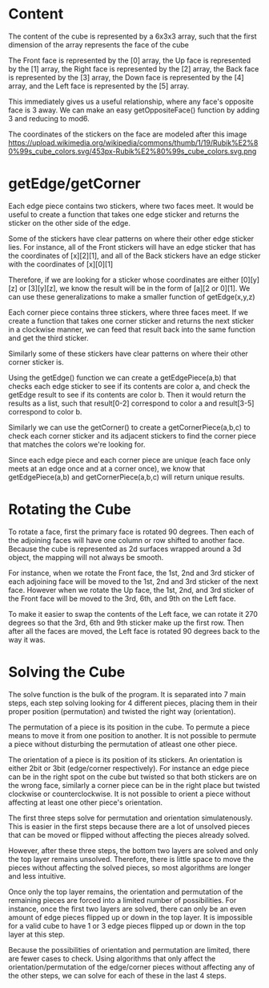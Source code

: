 # Content
The content of the cube is represented by a 6x3x3 array, such that the first dimension of the array represents the face of the cube

The Front face is represented by the [0] array, the Up face is represented by the [1] array, the Right face is represented by the [2] array, the Back face is represented by the [3] array, the Down face is represented by the [4] array, and the Left face is represented by the [5] array.

This immediately gives us a useful relationship, where any face's opposite face is 3 away. We can make an easy getOppositeFace() function by adding 3 and reducing to mod6.

The coordinates of the stickers on the face are modeled after this image https://upload.wikimedia.org/wikipedia/commons/thumb/1/19/Rubik%E2%80%99s_cube_colors.svg/453px-Rubik%E2%80%99s_cube_colors.svg.png

# getEdge/getCorner
Each edge piece contains two stickers, where two faces meet. It would be useful to create a function that takes one edge sticker and returns the sticker on the other side of the edge.

Some of the stickers have clear patterns on where their other edge sticker lies. For instance, all of the Front stickers will have an edge sticker that has the coordinates of [x][2][1], and all of the Back stickers have an edge sticker with the coordinates of [x][0][1]

Therefore, if we are looking for a sticker whose coordinates are either [0][y][z] or [3][y][z], we know the result will be in the form of [a][2 or 0][1]. We can use these generalizations to make a smaller function of getEdge(x,y,z)


Each corner piece contains three stickers, where three faces meet. If we create a function that takes one corner sticker and returns the next sticker in a clockwise manner, we can feed that result back into the same function and get the third sticker.

Similarly some of these stickers have clear patterns on where their other corner sticker is.



Using the getEdge() function we can create a getEdgePiece(a,b) that checks each edge sticker to see if its contents are color a, and check the getEdge result to see if its contents are color b. Then it would return the results as a list, such that result[0-2] correspond to color a and result[3-5] correspond to color b.

Similarly we can use the getCorner() to create a getCornerPiece(a,b,c) to check each corner sticker and its adjacent stickers to find the corner piece that matches the colors we're looking for.

Since each edge piece and each corner piece are unique (each face only meets at an edge once and at a corner once), we know that getEdgePiece(a,b) and getCornerPiece(a,b,c) will return unique results.

# Rotating the Cube
To rotate a face, first the primary face is rotated 90 degrees. Then each of the adjoining faces will have one column or row shifted to another face. Because the cube is represented as 2d surfaces wrapped around a 3d object, the mapping will not always be smooth.

For instance, when we rotate the Front face, the 1st, 2nd and 3rd sticker of each adjoining face will be moved to the 1st, 2nd and 3rd sticker of the next face. However when we rotate the Up face, the 1st, 2nd, and 3rd sticker of the Front face will be moved to the 3rd, 6th, and 9th on the Left face.

To make it easier to swap the contents of the Left face, we can rotate it 270 degrees so that the 3rd, 6th and 9th sticker make up the first row. Then after all the faces are moved, the Left face is rotated 90 degrees back to the way it was.

# Solving the Cube
The solve function is the bulk of the program. It is separated into 7 main steps, each step solving looking for 4 different pieces, placing them in their proper position (permutation) and twisted the right way (orientation).

The permutation of a piece is its position in the cube. To permute a piece means to move it from one position to another. It is not possible to permute a piece without disturbing the permutation of atleast one other piece.

The orientation of a piece is its position of its stickers. An orientation is either 2bit or 3bit (edge/corner respectively). For instance an edge piece can be in the right spot on the cube but twisted so that both stickers are on the wrong face, similarly a corner piece can be in the right place but twisted clockwise or counterclockwise. It is not possible to orient a piece without affecting at least one other piece's orientation.

The first three steps solve for permutation and orientation simulatenously. This is easier in the first steps because there are a lot of unsolved pieces that can be moved or flipped without affecting the pieces already solved.

However, after these three steps, the bottom two layers are solved and only the top layer remains unsolved. Therefore, there is little space to move the pieces without affecting the solved pieces, so most algorithms are longer and less intuitive.

Once only the top layer remains, the orientation and permutation of the remaining pieces are forced into a limited number of possibilities. For instance, once the first two layers are solved, there can only be an even amount of edge pieces flipped up or down in the top layer. It is impossible for a valid cube to have 1 or 3 edge pieces flipped up or down in the top layer at this step.

Because the possibilities of orientation and permutation are limited, there are fewer cases to check. Using algorithms that only affect the orientation/permutation of the edge/corner pieces without affecting any of the other steps, we can solve for each of these in the last 4 steps.

